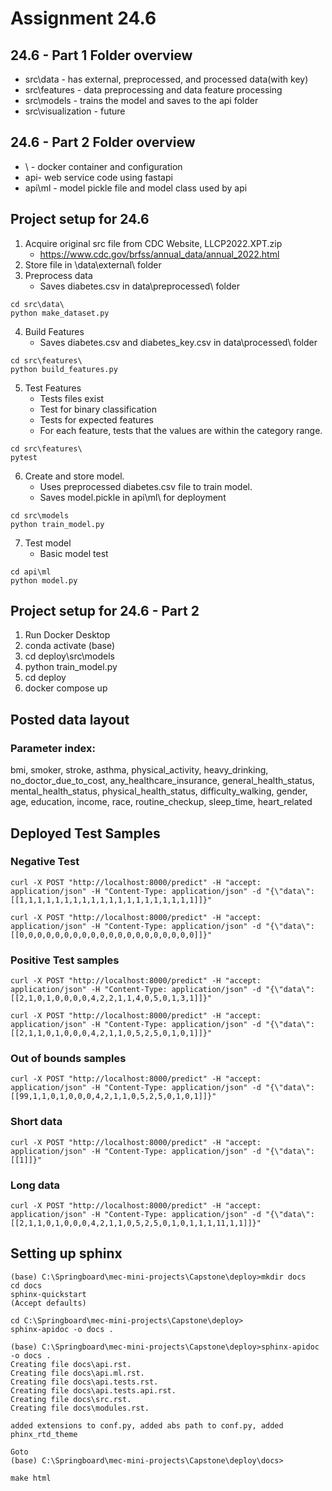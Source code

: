 # Assignment 24.6 

## 24.6 - Part 1 Folder overview
- src\data - has external, preprocessed, and processed data(with key)
- src\features - data preprocessing and data feature processing
- src\models - trains the model and saves to the api folder
- src\visualization - future

## 24.6 - Part 2 Folder overview
- \ - docker container and configuration
- api- web service code using fastapi
- api\ml - model pickle file and model class used by api

## Project setup for 24.6
1. Acquire original src file from CDC Website, LLCP2022.XPT.zip 
   - https://www.cdc.gov/brfss/annual_data/annual_2022.html
2. Store file in \data\external\ folder
3. Preprocess data
   - Saves diabetes.csv in data\preprocessed\ folder
```
cd src\data\
python make_dataset.py
```
4. Build Features
   - Saves diabetes.csv and diabetes_key.csv in data\processed\ folder
```
cd src\features\
python build_features.py
```
5. Test Features
   - Tests files exist
   - Test for binary classification
   - Tests for expected features
   - For each feature, tests that the values are within the category range.
```
cd src\features\
pytest
```
6. Create and store model.
   - Uses preprocessed diabetes.csv file to train model.
   - Saves model.pickle in api\ml\ for deployment
```
cd src\models
python train_model.py
```

7. Test model
   - Basic model test
```
cd api\ml
python model.py
```

## Project setup for 24.6 - Part 2 
1. Run Docker Desktop
2. conda activate (base)
3. cd deploy\src\models
4. python train_model.py
5. cd deploy
6. docker compose up

## Posted data layout
### Parameter index:
 bmi, smoker, stroke, asthma, physical_activity, heavy_drinking, no_doctor_due_to_cost, any_healthcare_insurance, general_health_status, mental_health_status, physical_health_status, difficulty_walking, gender, age, education, income, race, routine_checkup, sleep_time, heart_related


## Deployed Test Samples
### Negative Test
```
curl -X POST "http://localhost:8000/predict" -H "accept: application/json" -H "Content-Type: application/json" -d "{\"data\":[[1,1,1,1,1,1,1,1,1,1,1,1,1,1,1,1,1,1,1,1]]}"

curl -X POST "http://localhost:8000/predict" -H "accept: application/json" -H "Content-Type: application/json" -d "{\"data\":[[0,0,0,0,0,0,0,0,0,0,0,0,0,0,0,0,0,0,0,0]]}"
```

### Positive Test samples
```
curl -X POST "http://localhost:8000/predict" -H "accept: application/json" -H "Content-Type: application/json" -d "{\"data\":[[2,1,0,1,0,0,0,0,4,2,2,1,1,4,0,5,0,1,3,1]]}"

curl -X POST "http://localhost:8000/predict" -H "accept: application/json" -H "Content-Type: application/json" -d "{\"data\":[[2,1,1,0,1,0,0,0,4,2,1,1,0,5,2,5,0,1,0,1]]}"
```

### Out of bounds samples
```
curl -X POST "http://localhost:8000/predict" -H "accept: application/json" -H "Content-Type: application/json" -d "{\"data\":[[99,1,1,0,1,0,0,0,4,2,1,1,0,5,2,5,0,1,0,1]]}"
```

### Short data
```
curl -X POST "http://localhost:8000/predict" -H "accept: application/json" -H "Content-Type: application/json" -d "{\"data\":[[1]]}"
```
### Long data
```
curl -X POST "http://localhost:8000/predict" -H "accept: application/json" -H "Content-Type: application/json" -d "{\"data\":[[2,1,1,0,1,0,0,0,4,2,1,1,0,5,2,5,0,1,0,1,1,1,11,1,1]]}"
```

## Setting up sphinx
```
(base) C:\Springboard\mec-mini-projects\Capstone\deploy>mkdir docs
cd docs
sphinx-quickstart 
(Accept defaults)

cd C:\Springboard\mec-mini-projects\Capstone\deploy>
sphinx-apidoc -o docs .

(base) C:\Springboard\mec-mini-projects\Capstone\deploy>sphinx-apidoc -o docs .
Creating file docs\api.rst.
Creating file docs\api.ml.rst.
Creating file docs\api.tests.rst.
Creating file docs\api.tests.api.rst.
Creating file docs\src.rst.
Creating file docs\modules.rst.

added extensions to conf.py, added abs path to conf.py, added phinx_rtd_theme

Goto
(base) C:\Springboard\mec-mini-projects\Capstone\deploy\docs>

make html
```
<!-- 

Note: Good stuff in here I might need it.

# fastAPI ML quickstart


## Project setup
1. Create the virtual environment.
```
virtualenv /path/to/venv --python=/path/to/python3
```
You can find out the path to your `python3` interpreter with the command `which python3`.

2. Activate the environment and install dependencies.
```
source /path/to/venv/bin/activate
pip install -r requirements.txt
```

3. Launch the service
```
uvicorn api.main:app
```

## Posting requests locally
When the service is running, try
```
127.0.0.1/docs
```
or 
```
curl
```

## Deployment with Docker
1. Build the Docker image
```
docker build --file Dockerfile --tag fastapi-ml-quickstart .
```

2. Running the Docker image
```
docker run -p 8000:8000 fastapi-ml-quickstart
```

3. Entering into the Docker image
```
docker run -it --entrypoint /bin/bash fastapi-ml-quickstart
```

## docker-compose
1. Launching the service
```
docker-compose up
```
This command looks for the `docker-compose.yaml` configuration file. If you want to use another configuration file,
it can be specified with the `-f` switch. For example  

2. Testing
```
docker-compose -f docker-compose.test.yaml up --abort-on-container-exit --exit-code-from fastapi-ml-quickstart
```
-->